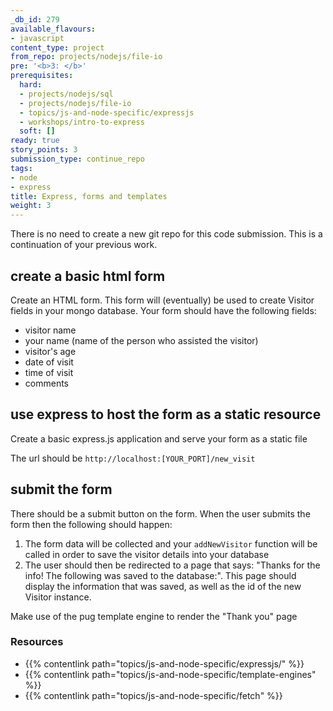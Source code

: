```yaml
---
_db_id: 279
available_flavours:
- javascript
content_type: project
from_repo: projects/nodejs/file-io
pre: '<b>3: </b>'
prerequisites:
  hard:
  - projects/nodejs/sql
  - projects/nodejs/file-io
  - topics/js-and-node-specific/expressjs
  - workshops/intro-to-express
  soft: []
ready: true
story_points: 3
submission_type: continue_repo
tags:
- node
- express
title: Express, forms and templates
weight: 3
---
```


There is no need to create a new git repo for this code submission. This is a continuation of your previous work.

## create a basic html form

Create an HTML form. This form will (eventually) be used to create Visitor fields in your mongo database. Your form should have the following fields:

- visitor name
- your name (name of the person who assisted the visitor)
- visitor's age
- date of visit
- time of visit
- comments

## use express to host the form as a static resource

Create a basic express.js application and serve your form as a static file

The url should be `http://localhost:[YOUR_PORT]/new_visit`

## submit the form

There should be a submit button on the form. When the user submits the form then the following should happen:

1. The form data will be collected and your `addNewVisitor` function will be called in order to save the visitor details into your database
2. The user should then be redirected to a page that says: "Thanks for the info! The following was saved to the database:". This page should display the information that was saved, as well as the id of the new Visitor instance.

Make use of the pug template engine to render the "Thank you" page

### Resources

- {{% contentlink path="topics/js-and-node-specific/expressjs/" %}}
- {{% contentlink path="topics/js-and-node-specific/template-engines" %}}
- {{% contentlink path="topics/js-and-node-specific/fetch" %}}